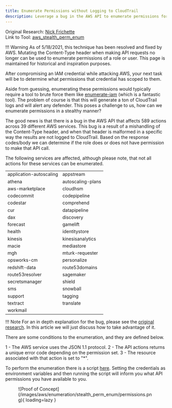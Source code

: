 ```yaml
---
title: Enumerate Permissions without Logging to CloudTrail
description: Leverage a bug in the AWS API to enumerate permissions for a role without logging to CloudTrail and alerting the Blue Team.
---
```


Original Research: [Nick Frichette](https://frichetten.com/blog/aws-api-enum-vuln/)  
Link to Tool: [aws_stealth_perm_enum](https://github.com/Frichetten/aws_stealth_perm_enum)

!!! Warning
    As of 5/18/2021, this technique has been resolved and fixed by AWS. Mutating the Content-Type header when making API requests no longer can be used to enumerate permissions of a role or user. This page is maintained for historical and inspiration purposes.

After compromising an IAM credential while attacking AWS, your next task will be to determine what permissions that credential has scoped to them.

Aside from guessing, enumerating these permissions would typically require a tool to brute force them like [enumerate-iam](https://github.com/andresriancho/enumerate-iam) (which is a fantastic tool). The problem of course is that this will generate a ton of CloudTrail logs and will alert any defender. This poses a challenge to us, how can we enumerate permissions in a stealthy manner?  

The good news is that there is a bug in the AWS API that affects 589 actions across 39 different AWS services. This bug is a result of a mishandling of the Content-Type header, and when that header is malformed in a specific way the results are not logged to CloudTrail. Based on the response codes/body we can determine if the role does or does not have permission to make that API call.

The following services are affected, although please note, that not all actions for these services can be enumerated.  

|     |     |
| --- | --- |
| application-autoscaling | appstream | 
| athena | autoscaling-plans | 
| aws-marketplace | cloudhsm | 
| codecommit | codepipeline | 
| codestar | comprehend | 
| cur | datapipeline | 
| dax | discovery | 
| forecast | gamelift | 
| health | identitystore | 
| kinesis | kinesisanalytics | 
| macie | mediastore | 
| mgh | mturk-requester | 
| opsworks-cm | personalize | 
| redshift-data | route53domains | 
| route53resolver | sagemaker | 
| secretsmanager | shield | 
| sms | snowball | 
| support | tagging | 
| textract | translate | 
| workmail |

!!! Note
    For an in depth explanation for the bug, please see the [original research](https://frichetten.com/blog/aws-api-enum-vuln/). In this article we will just discuss how to take advantage of it.

There are some conditions to the enumeration, and they are defined below.

1 - The AWS service uses the JSON 1.1 protocol.
2 - The API actions returns a unique error code depending on the permission set.
3 - The resource associated with that action is set to "*".

To perform the enumeration there is a script [here](https://github.com/Frichetten/aws_stealth_perm_enum). Setting the credentials as environment variables and then running the script will inform you what API permissions you have available to you.

<figure markdown>
  ![Proof of Concept](/images/aws/enumeration/stealth_perm_enum/permissions.png){ loading=lazy }
</figure>
